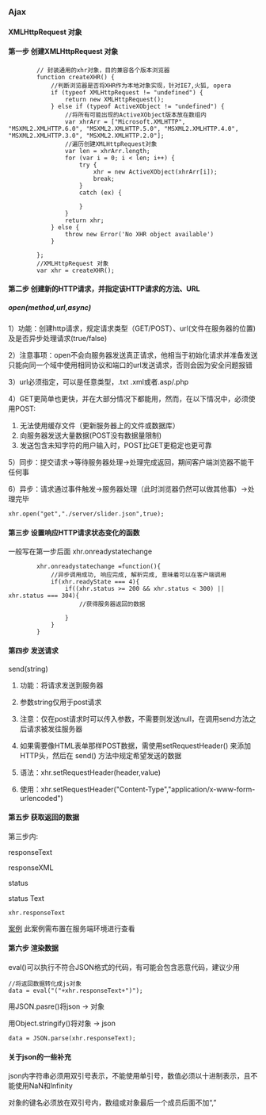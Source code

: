 ### Ajax

#### XMLHttpRequest 对象

#### 第一步 创建XMLHttpRequest 对象

```
        // 封装通用的xhr对象，目的兼容各个版本浏览器
        function createXHR() {
            //判断浏览器是否将XHR作为本地对象实现，针对IE7,火狐, opera
            if (typeof XMLHttpRequest != "undefined") {
                return new XMLHttpRequest();
            } else if (typeof ActiveXObject != "undefined") {
                //将所有可能出现的ActiveXObject版本放在数组内
                var xhrArr = ["Microsoft.XMLHTTP", "MSXML2.XMLHTTP.6.0", "MSXML2.XMLHTTP.5.0", "MSXML2.XMLHTTP.4.0", "MSXML2.XMLHTTP.3.0", "MSXML2.XMLHTTP.2.0"];
                //遍历创建XMLHttpRequest对象
                var len = xhrArr.length;
                for (var i = 0; i < len; i++) {
                    try {
                        xhr = new ActiveXObject(xhrArr[i]);
                        break;
                    }
                    catch (ex) {

                    }
                }
                return xhr;
            } else {
                throw new Error('No XHR object available')
            }

        };
        //XMLHttpRequest 对象
        var xhr = createXHR();
```

#### 第二步 创建新的HTTP请求，并指定该HTTP请求的方法、URL

##### open(method,url,async)

1）功能：创建http请求，规定请求类型（GET/POST）、url(文件在服务器的位置)及是否异步处理请求(true/false)

2）注意事项：open不会向服务器发送真正请求，他相当于初始化请求并准备发送只能向同一个域中使用相同协议和端口的url发送请求，否则会因为安全问题报错

3）url必须指定，可以是任意类型，.txt .xml或者.asp/.php

4）GET更简单也更快，并在大部分情况下都能用，然而，在以下情况中，必须使用POST:
 
1. 无法使用缓存文件（更新服务器上的文件或数据库）
2. 向服务器发送大量数据(POST没有数据量限制)
3. 发送包含未知字符的用户输入时，POST比GET更稳定也更可靠

5）同步：提交请求->等待服务器处理->处理完成返回，期间客户端浏览器不能干任何事

6）异步：请求通过事件触发->服务器处理（此时浏览器仍然可以做其他事）->处理完毕

```
xhr.open("get","./server/slider.json",true);
```

#### 第三步 设置响应HTTP请求状态变化的函数

一般写在第一步后面 xhr.onreadystatechange

```
        xhr.onreadystatechange =function(){
            //异步调用成功, 响应完成, 解析完成, 意味着可以在客户端调用
            if(xhr.readyState === 4){
                if((xhr.status >= 200 && xhr.status < 300) || xhr.status === 304){
                    //获得服务器返回的数据
                    
                }
            }
        }
```

#### 第四步 发送请求

send(string)

1) 功能：将请求发送到服务器

2) 参数string仅用于post请求

3) 注意：仅在post请求时可以传入参数，不需要则发送null，在调用send方法之后请求被发往服务器

4) 如果需要像HTML表单那样POST数据，需使用setRequestHeader() 来添加HTTP头，然后在 send() 方法中规定希望发送的数据

5) 语法：xhr.setRequestHeader(header,value)

6) 使用：xhr.setRequestHeader("Content-Type","application/x-www-form-urlencoded")

#### 第五步 获取返回的数据

第三步内:

responseText

responseXML

status

status Text

```
xhr.responseText
```

[案例](demoPage/ajax.html) 此案例需布置在服务端环境进行查看

#### 第六步 渲染数据

eval()可以执行不符合JSON格式的代码，有可能会包含恶意代码，建议少用
```
//将返回数据转化成js对象
data = eval("("+xhr.responseText+")");
```

用JSON.pasre()将json -> 对象

用Object.stringify()将对象 -> json

```
data = JSON.parse(xhr.responseText);
```

#### 关于json的一些补充

json内字符串必须用双引号表示，不能使用单引号，数值必须以十进制表示，且不能使用NaN和Infinity

对象的键名必须放在双引号内，数组或对象最后一个成员后面不加“,”